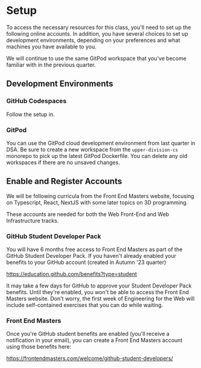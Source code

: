 # Setup

To access the necessary resources for this class, you'll need to set up the following online accounts. In addition, you have several choices to set up development environments, depending on your preferences and what machines you have available to you.


We will continue to use the same GitPod workspace that you've 
become familiar with in the previous quarter.

## Development Environments

### GitHub Codespaces

Follow the setup in.

### GitPod
You can use the GitPod cloud development environment from last quarter in DSA. Be sure to create a new workspace from the `upper-division-cs` monorepo to pick up the latest GitPod Dockerfile. You can delete any old workspaces if there are no unsaved changes.

## Enable and Register Accounts

We will be following curricula from the Front End Masters website,
focusing on Typescript, React, NextJS with some later topics on 3D programming.

These accounts are needed for both the Web Front-End and Web Infrastructure tracks.
### GitHub Student Developer Pack
You will have 6 months free access to Front End Masters as part of
the GitHub Student Developer Pack. If you haven't already enabled 
your benefits to your GitHub account (created in Autumn '23 quarter)

https://education.github.com/benefits?type=student 

It may take a few days for GitHub to approve your Student Developer 
Pack benefits. Until they're enabled, you won't be able to access 
the Front End Masters website. Don't worry, the first week of
Engineering for the Web will include self-contained exercises that
you can do while waiting.

### Front End Masters

Once you're GitHub student benefits are enabled (you'll receive
a notification in your email), you can create a Front End Masters
account using those benefits here:

https://frontendmasters.com/welcome/github-student-developers/

